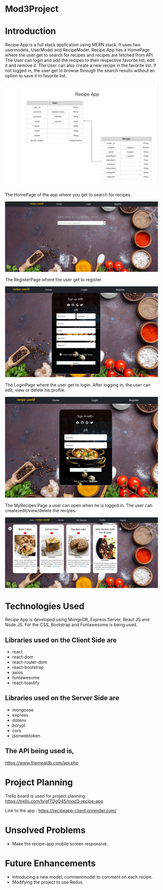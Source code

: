 # Mod3Project

<!-- render for backend
https://recipeapp-backend-tdbg.onrender.com -->

# Introduction

Recipe App is a full stack application using MERN stack. It uses two usermodels, UserModel and RecipeModel. Recipe App has a HomePage where the user get to search for recipes and recipes are fetched from API. The User can login and add the recipes to their respective favorite list, edit it and remove it. The User can also create a new recipe in the favorite list. If not logged in, the user get to browse through the search results without an option to save it to favorite list.

![ER Diagram](/client/src/images/ERdiagram.png)


The HomePage of the app where you get to search for recipes.

![HomePage](/client/src/images/HomePage.jpg)

The RegisterPage where the user get to register.

![RegisterPage](/client/src/images/RegisterPage.jpg)

The LoginPage where the user get to login. After logging in, the user can edit, view or delete his profile.

![LoginPage](/client/src/images/LoginPage.jpg)

The MyRecipes Page a user can open when he is logged in. The user can create/edit/view/delete the recipes.

![MyRecipesPage](/client/src/images/MyRecipesPage.jpg)


# Technologies Used

Recipe App is developed using MongoDB, Express Server, React JS and Node.JS. For the CSS, Bootstrap and Fontawesome is being used.
## Libraries used on the Client Side are 
- react
- react-dom
- react-router-dom
- react-bootstrap
- axios
- fontawesome
- react-toastify

## Libraries used on the Server Side are
- mongoose
- express
- dotenv
- bcrypt
- cors
- jsonwebtoken

## The API being used is,
https://www.themealdb.com/api.php

# Project Planning

Trello board is used for project planning.
https://trello.com/b/gfTDgO45/mod3-recipe-app

Link to the app : 
https://recipeapp-client.onrender.com/

# Unsolved Problems

- Make the recipe-app mobile screen responsive.

# Future Enhancements

- Introducing a new model, commentmodel to comment on each recipe.
- Modifying the project to use Redux.




